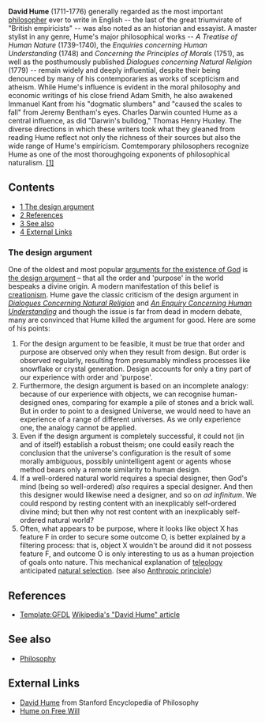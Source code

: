 **David Hume** (1711-1776) generally regarded as the most important
[philosopher](Philosophy "Philosophy") ever to write in English --
the last of the great triumvirate of "British empiricists" -- was
also noted as an historian and essayist. A master stylist in any
genre, Hume's major philosophical works --
*A Treatise of Human Nature* (1739-1740), the
*Enquiries concerning Human Understanding* (1748) and
*Concerning the Principles of Morals* (1751), as well as the
posthumously published *Dialogues concerning Natural Religion*
(1779) -- remain widely and deeply influential, despite their being
denounced by many of his contemporaries as works of scepticism and
atheism. While Hume's influence is evident in the moral philosophy
and economic writings of his close friend Adam Smith, he also
awakened Immanuel Kant from his "dogmatic slumbers" and "caused the
scales to fall" from Jeremy Bentham's eyes. Charles Darwin counted
Hume as a central influence, as did "Darwin's bulldog," Thomas
Henry Huxley. The diverse directions in which these writers took
what they gleaned from reading Hume reflect not only the richness
of their sources but also the wide range of Hume's empiricism.
Comtemporary philosophers recognize Hume as one of the most
thoroughgoing exponents of philosophical naturalism.
[[1]](http://plato.stanford.edu/entries/hume/)

## Contents

-   [1 The design argument](#The_design_argument)
-   [2 References](#References)
-   [3 See also](#See_also)
-   [4 External Links](#External_Links)

### The design argument

One of the oldest and most popular
[arguments for the existence of God](Existence_of_God "Existence of God")
is
[the design argument](index.php?title=Teleological_argument&action=edit&redlink=1 "Teleological argument (page does not exist)")
– that all the order and 'purpose' in the world bespeaks a divine
origin. A modern manifestation of this belief is
[creationism](Creationism "Creationism"). Hume gave the classic
criticism of the design argument in
*[Dialogues Concerning Natural Religion](index.php?title=Dialogues_Concerning_Natural_Religion&action=edit&redlink=1 "Dialogues Concerning Natural Religion (page does not exist)")*
and
*[An Enquiry Concerning Human Understanding](index.php?title=An_Enquiry_Concerning_Human_Understanding&action=edit&redlink=1 "An Enquiry Concerning Human Understanding (page does not exist)")*
and though the issue is far from dead in modern debate, many are
convinced that Hume killed the argument for good. Here are some of
his points:

1.  For the design argument to be feasible, it must be true that
    order and purpose are observed only when they result from design.
    But order is observed regularly, resulting from presumably mindless
    processes like snowflake or crystal generation. Design accounts for
    only a tiny part of our experience with order and 'purpose'.
2.  Furthermore, the design argument is based on an incomplete
    analogy: because of our experience with objects, we can recognise
    human-designed ones, comparing for example a pile of stones and a
    brick wall. But in order to point to a designed Universe, we would
    need to have an experience of a range of different universes. As we
    only experience one, the analogy cannot be applied.
3.  Even if the design argument is completely successful, it could
    not (in and of itself) establish a robust theism; one could easily
    reach the conclusion that the universe's configuration is the
    result of some morally ambiguous, possibly unintelligent agent or
    agents whose method bears only a remote similarity to human design.
4.  If a well-ordered natural world requires a special designer,
    then God's mind (being so well-ordered) *also* requires a special
    designer. And then this designer would likewise need a designer,
    and so on *ad infinitum*. We could respond by resting content with
    an inexplicably self-ordered divine mind; but then why not rest
    content with an inexplicably self-ordered natural world?
5.  Often, what appears to be purpose, where it looks like object X
    has feature F in order to secure some outcome O, is better
    explained by a filtering process: that is, object X wouldn't be
    around did it not possess feature F, and outcome O is only
    interesting to us as a human projection of goals onto nature. This
    mechanical explanation of
    [teleology](index.php?title=Teleology&action=edit&redlink=1 "Teleology (page does not exist)")
    anticipated
    [natural selection](index.php?title=Natural_selection&action=edit&redlink=1 "Natural selection (page does not exist)").
    (see also
    [Anthropic principle](index.php?title=Anthropic_principle&action=edit&redlink=1 "Anthropic principle (page does not exist)"))

## References

-   [Template:GFDL](http://www.theopedia.com/index.php?title=Template:GFDL&action=edit&redlink=1 "Template:GFDL (page does not exist)")
    [Wikipedia's "David Hume" article](http://www.wikipedia.org/wiki/David_Hume "wikipedia:David Hume")

## See also

-   [Philosophy](Philosophy "Philosophy")

## External Links

-   [David Hume](http://plato.stanford.edu/entries/hume/) from
    Stanford Encyclopedia of Philosophy
-   [Hume on Free Will](http://academics.vmi.edu/psy_dr/Hume%20on%20free%20will.htm)



